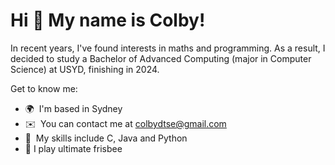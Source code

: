 Hi 👋 My name is Colby!
========================

In recent years, I've found interests in maths and programming. As a result, I decided to study a Bachelor of Advanced Computing (major in Computer Science) at USYD, finishing in 2024.

Get to know me:

*   🌍  I'm based in Sydney
*   ✉️  You can contact me at [colbydtse@gmail.com](mailto:colbydtse@gmail.com)
*   🧠  My skills include C, Java and Python
*   🥏  I play ultimate frisbee
